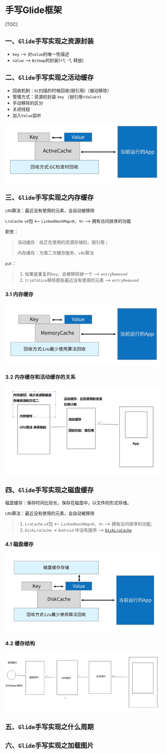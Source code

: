 # 手写Glide框架
[TOC]

## 一、`Glide`手写实现之资源封装

* `key` --> 对`value`的唯一性描述
* `value` --> `Bitmap`的封装(+1, -1, 释放)

## 二、`Glide`手写实现之活动缓存

* 回收机制：`GC`扫描的时候回收(弱引用)（被动移除）
* 管理方式：资源的封装 `key` （弱引用<`Value`>)
* 手动移除的区分
* 关闭线程
* 加入`Value`监听

![image](https://github.com/tianyalu/NeGlide2/raw/master/show/active_cache.png)

## 三、`Glide`手写实现之内存缓存

`LRU`算法：最近没有使用的元素，会自动被移除

`LruCache`  `v4`包 <-- `LinkedHashMap<K, V>`  --> 拥有访问排序的功能

职责：

> 活动缓存：给正在使用的资源存储的，弱引用；
>
> 内存缓存：为第二次缓存服务，`LRU`算法

`put`：

> 1. 如果是重复的`key`，会被移除掉一个 --> `entryRemoved`
> 2. `trimToSize`移除那些最近没有使用的元素 --> `entryRemoved`

### 3.1 内存缓存

![image](https://github.com/tianyalu/NeGlide2/raw/master/show/memory_cache.png)

### 3.2 内存缓存和活动缓存的关系

![image](https://github.com/tianyalu/NeGlide2/raw/master/show/memory_active_cache.png)

## 四、`Glide`手写实现之磁盘缓存

磁盘缓存：保存时间比较长，保存在磁盘中，以文件的形式存储。

`LRU`算法：最近没有使用的元素，会自动被移除

> 1. `LruCache`  `v4`包 <-- `LinkedHashMap<K, V>`  --> 拥有访问排序的功能;
> 2. `DiskLruCache` -> `Android` 中没有提供 --> [`DiskLruCache`](https://github.com/JakeWharton/DiskLruCache)

### 4.1 磁盘缓存

![image](https://github.com/tianyalu/NeGlide2/raw/master/show/disk_cache.png)

### 4.2 缓存结构

![image](https://github.com/tianyalu/NeGlide2/raw/master/show/cache_structure.png)

## 五、`Glide`手写实现之什么周期



## 六、`Glide`手写实现之加载图片